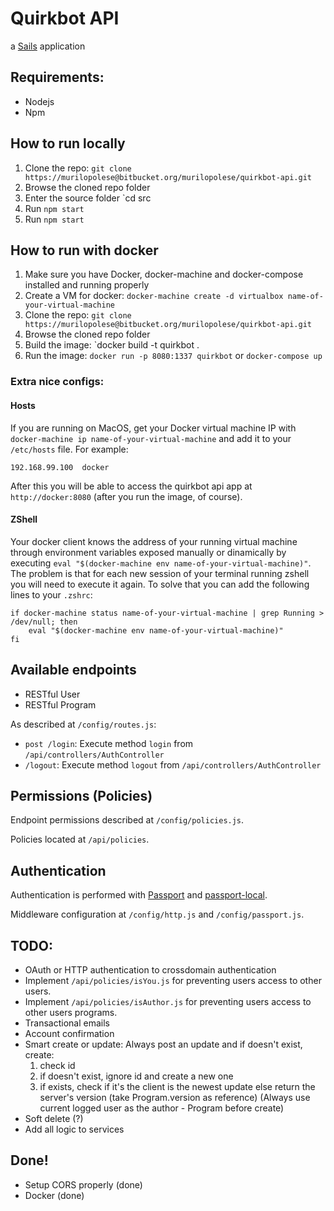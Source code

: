 # Quirkbot API

a [Sails](http://sailsjs.org) application

## Requirements:

* Nodejs
* Npm

## How to run locally

1. Clone the repo: `git clone https://murilopolese@bitbucket.org/murilopolese/quirkbot-api.git`
2. Browse the cloned repo folder
3. Enter the source folder `cd src
4. Run `npm start`
5. Run `npm start`

## How to run with docker

1. Make sure you have Docker, docker-machine and docker-compose installed and running properly
2. Create a VM for docker: `docker-machine create -d virtualbox name-of-your-virtual-machine`
3. Clone the repo: `git clone https://murilopolese@bitbucket.org/murilopolese/quirkbot-api.git`
4. Browse the cloned repo folder
5. Build the image: `docker build -t quirkbot .
6. Run the image: `docker run -p 8080:1337 quirkbot` or `docker-compose up`

### Extra nice configs:

#### Hosts

If you are running on MacOS, get your Docker virtual machine IP with `docker-machine ip name-of-your-virtual-machine` and add it to your `/etc/hosts` file. For example:

	192.168.99.100	docker

After this you will be able to access the quirkbot api app at `http://docker:8080` (after you run the image, of course).

#### ZShell

Your docker client knows the address of your running virtual machine through environment variables exposed manually or dinamically by executing `eval "$(docker-machine env name-of-your-virtual-machine)"`. The problem is that for each new session of your terminal running zshell you will need to execute it again. To solve that you can add the following lines to your `.zshrc`:

	if docker-machine status name-of-your-virtual-machine | grep Running > /dev/null; then
		eval "$(docker-machine env name-of-your-virtual-machine)"
	fi

## Available endpoints

* RESTful User
* RESTful Program

As described at `/config/routes.js`:

* `post /login`: Execute method `login` from `/api/controllers/AuthController`
* `/logout`: Execute method `logout` from `/api/controllers/AuthController`

## Permissions (Policies)

Endpoint permissions described at `/config/policies.js`.

Policies located at `/api/policies`.

## Authentication

Authentication is performed with [Passport](http://passportjs.org/) and [passport-local](https://github.com/jaredhanson/passport-local).

Middleware configuration at `/config/http.js` and `/config/passport.js`.

## TODO:

* OAuth or HTTP authentication to crossdomain authentication
* Implement `/api/policies/isYou.js` for preventing users access to other users.
* Implement `/api/policies/isAuthor.js` for preventing users access to other users programs.
* Transactional emails
* Account confirmation
* Smart create or update: Always post an update and if doesn't exist, create:
	1. check id
	2. if doesn't exist, ignore id and create a new one
	3. if exists, check if it's the client is the newest update else return the server's version
	(take Program.version as reference)
	(Always use current logged user as the author - Program before create)
* Soft delete (?)
* Add all logic to services

## Done!

* Setup CORS properly (done)
* Docker (done)
